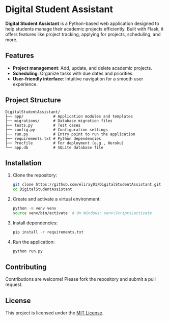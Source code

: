 # Digital Student Assistant

**Digital Student Assistant** is a Python-based web application designed to help students manage their academic projects efficiently. Built with Flask, it offers features like project tracking, applying for projects, scheduling, and more.

## Features

- **Project management**: Add, update, and delete academic projects.
- **Scheduling**: Organize tasks with due dates and priorities.
- **User-friendly interface**: Intuitive navigation for a smooth user experience.

## Project Structure

```
DigitalStudentAssistant/
├── app/             # Application modules and templates
├── migrations/      # Database migration files
├── tests.py         # Test cases
├── config.py        # Configuration settings
├── run.py           # Entry point to run the application
├── requirements.txt # Python dependencies
├── Procfile         # For deployment (e.g., Heroku)
└── app.db           # SQLite database file
```


## Installation

1. Clone the repository:
    ```bash
    git clone https://github.com/eliray01/DigitalStudentAssistant.git
    cd DigitalStudentAssistant
    ```

2. Create and activate a virtual environment:
    ```bash
    python -m venv venv
    source venv/bin/activate  # On Windows: venv\Scripts\activate
    ```

3. Install dependencies:
    ```bash
    pip install -r requirements.txt
    ```

4. Run the application:
    ```bash
    python run.py
    ```

## Contributing

Contributions are welcome! Please fork the repository and submit a pull request.

## License

This project is licensed under the [MIT License](LICENSE).

